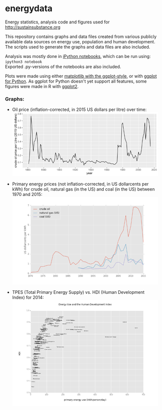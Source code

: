 # energydata

Energy statistics, analysis code and figures used for http://sustainsubstance.org

This repository contains graphs and data files created from various publicly available data sources on energy use, population and human development. The scripts used to generate the graphs and data files are also included.

Analysis was mostly done in [iPython notebooks](https://ipython.org/notebook.html), which can be run using:
`ipython3 notebook`   
Exported .py-versions of the notebooks are also included.

Plots were made using either [matplotlib with the ggplot-style](http://matplotlib.org/users/style_sheets.html), or with [ggplot for Python](http://yhat.github.io/ggplot/). As ggplot for Python doesn't yet support all features, some figures were made in R with [ggplot2](http://ggplot2.org/).

### Graphs:

 - Oil price (inflation-corrected, in 2015 US dollars per litre) over time:
   ![PNG](energyprices/oilprice-1860-2015.png)
   
 - Primary energy prices (not inflation-corrected, in US dollarcents per kWh) for crude oil, natural gas (in the US) and coal (in the US) between 1970 and 2015:
   ![PNG](energyprices/fuelprices-1970-2015.png)

 - TPES (Total Primary Energy Supply) vs. HDI (Human Development Index) for 2014: 
   ![PNG](tpes_vs_hdi_2014.png)

